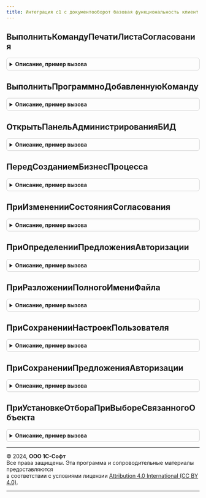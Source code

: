```yaml
---
title: Интеграция с1 с документооборот базовая функциональность клиент переопределяемый
---
```



## ВыполнитьКомандуПечатиЛистаСогласования
<details style="margin: 1em 0; padding: 0.5em; border: 1px solid #ccc; border-radius: 6px;">

<summary style="font-weight: bold; cursor: pointer;">Описание, пример вызова</summary>

```bsl

// Вызывается из форм согласуемых объектов. Предназначена для вывода листа согласования в случаях,
// когда добавление команды в подменю печати невозможно или нежелательно, а также для внедрения в конфигурации
// без подсистемы БСП УправлениеПечатью.
//
// Параметры:
//   ПредметСогласования - ЛюбаяСсылка - согласуемый объект.
//   ВладелецФормы - ФормаКлиентскогоПриложения - необязательный, форма-источник команды.
//
Процедура ВыполнитьКомандуПечатиЛистаСогласования(ПредметСогласования, ВладелецФормы = Неопределено) Экспорт
```

Пример вызова
```bsl
ИнтеграцияС1СДокументооборотБазоваяФункциональностьКлиентПереопределяемый.ВыполнитьКомандуПечатиЛистаСогласования(ПредметСогласования, ВладелецФормы);
```
</details>

## ВыполнитьПрограммноДобавленнуюКоманду
<details style="margin: 1em 0; padding: 0.5em; border: 1px solid #ccc; border-radius: 6px;">

<summary style="font-weight: bold; cursor: pointer;">Описание, пример вызова</summary>

```bsl

// Вызывается из форм обработки, соответствующих процессам, документам и задачам ДО. Предназначена для обработки
// команд, добавленных программно при вызове процедуры ДополнительнаяОбработкаФормы<...> переопределяемого модуля.
//
// Параметры:
//   Команда - КомандаФормы - вызванная пользователем команда.
//   ЭтаФорма - ФормаКлиентскогоПриложения - форма обработки, откуда вызвана команда.
//
Процедура ВыполнитьПрограммноДобавленнуюКоманду(Команда, ЭтаФорма) Экспорт
```

Пример вызова
```bsl
ИнтеграцияС1СДокументооборотБазоваяФункциональностьКлиентПереопределяемый.ВыполнитьПрограммноДобавленнуюКоманду(Команда, ЭтаФорма) 
```
</details>

## ОткрытьПанельАдминистрированияБИД
<details style="margin: 1em 0; padding: 0.5em; border: 1px solid #ccc; border-radius: 6px;">

<summary style="font-weight: bold; cursor: pointer;">Описание, пример вызова</summary>

```bsl

// Вызывается перед выполнением команды ОткрытьПанель обработки ПанельАдминистрированияБИД.
// Позволяет переопределить форму НастройкаИнтеграцииС1СДокументооборотом.
//
// Параметры:
//   ПараметрыВыполненияКоманды - Произвольный - Параметры выполнения команды ОткрытьПанель.
//   СтандартнаяОбработка - Булево - неявно возвращаемое значение, признак того, что стандартная
//     форма НастройкаИнтеграцииС1СДокументооборотом открыта не будет.
//
// Пример:
//	СтандартнаяОбработка = Ложь;
//	ОткрытьФорму(
//		"Обработка.ПанельАдминистрированияБИД.Форма.НастройкаИнтеграцииС1СДокументооборотомПереопределяемый",
//		Новый Структура,
//		ПараметрыВыполненияКоманды.Источник,
//		"Обработка.ПанельАдминистрированияБИД.Форма.НастройкаИнтеграцииС1СДокументооборотомПереопределяемый"
//			+ ?(ПараметрыВыполненияКоманды.Окно = Неопределено, ".ОтдельноеОкно", ""),
//		ПараметрыВыполненияКоманды.Окно);
//
Процедура ОткрытьПанельАдминистрированияБИД(ПараметрыВыполненияКоманды, СтандартнаяОбработка) Экспорт
```

Пример вызова
```bsl
ИнтеграцияС1СДокументооборотБазоваяФункциональностьКлиентПереопределяемый.ОткрытьПанельАдминистрированияБИД(ПараметрыВыполненияКоманды, СтандартнаяОбработка) 
```
</details>

## ПередСозданиемБизнесПроцесса
<details style="margin: 1em 0; padding: 0.5em; border: 1px solid #ccc; border-radius: 6px;">

<summary style="font-weight: bold; cursor: pointer;">Описание, пример вызова</summary>

```bsl

// Вызывается перед созданием бизнес-процесса и позволяет отказаться от запуска.
//
// Параметры:
//   Предмет - ЛюбаяСсылка - ссылка на объект интегрируемой системы, или
//           - Структура - описание объекта ДО, со свойствами:
//               ID - Строка - идентификатор;
//               type - Строка - тип;
//               name - Строка - наименование предмета.
//   Отказ - Булево - при установке в Истина процесс запущен не будет.
//
// Пример:
//	Если ТипЗнч(Предмет) = Тип("ДокументСсылка._ДемоЗаказПокупателя") Тогда
//		ТекстСообщения = "";
//		Если Не ПродажиВызовСервера.ЗаказЗаполненКорректно(Предмет, ТекстСообщения) Тогда
//			Отказ = Истина;
//			ПоказатьПредупреждение(, ТекстСообщения);
//		КонецЕсли;
//	КонецЕсли;
//
Процедура ПередСозданиемБизнесПроцесса(Предмет, Отказ) Экспорт
```

Пример вызова
```bsl
ИнтеграцияС1СДокументооборотБазоваяФункциональностьКлиентПереопределяемый.ПередСозданиемБизнесПроцесса(Предмет, Отказ) 
```
</details>

## ПриИзмененииСостоянияСогласования
<details style="margin: 1em 0; padding: 0.5em; border: 1px solid #ccc; border-radius: 6px;">

<summary style="font-weight: bold; cursor: pointer;">Описание, пример вызова</summary>

```bsl

// Вызывается при изменении состояния согласования в ДО. Предназначен для изменения формы
// согласуемого объекта, если доработка самого модуля формы нежелательна.
//
// Параметры:
//   ПредметСогласования - ЛюбаяСсылка - согласуемый объект.
//   Источник - ФормаКлиентскогоПриложения - форма-источник вызова.
//   Состояние - ПеречислениеСсылка.СостоянияСогласованияВДокументообороте.
//   ВызовИзФормыОбъекта - Булево - Истина, если изменение состояния вызвано пользователем из формы объекта.
//
Процедура ПриИзмененииСостоянияСогласования(ПредметСогласования, Источник, Состояние, ВызовИзФормыОбъекта) Экспорт
```

Пример вызова
```bsl
ИнтеграцияС1СДокументооборотБазоваяФункциональностьКлиентПереопределяемый.ПриИзмененииСостоянияСогласования(ПредметСогласования, Источник, Состояние, ВызовИзФормыОбъекта) 
```
</details>

## ПриОпределенииПредложенияАвторизации
<details style="margin: 1em 0; padding: 0.5em; border: 1px solid #ccc; border-radius: 6px;">

<summary style="font-weight: bold; cursor: pointer;">Описание, пример вызова</summary>

```bsl

// Возвращает сохраненный ранее признак состоявшегося показа окна авторизации.
//
// Параметры:
//   АвторизацияПредложена - Булево - неявно возвращаемое значение,
//     Истина, если авторизация была предложена в этом сеансе, и Ложь в противном случае.
//
Процедура ПриОпределенииПредложенияАвторизации(АвторизацияПредложена) Экспорт
```

Пример вызова
```bsl
ИнтеграцияС1СДокументооборотБазоваяФункциональностьКлиентПереопределяемый.ПриОпределенииПредложенияАвторизации(АвторизацияПредложена) 
```
</details>

## ПриРазложенииПолногоИмениФайла
<details style="margin: 1em 0; padding: 0.5em; border: 1px solid #ccc; border-radius: 6px;">

<summary style="font-weight: bold; cursor: pointer;">Описание, пример вызова</summary>

```bsl

// Позволяет переопределить разложение полного имени файла на составляющие.
//
// Параметры:
//   СтруктураИмениФайла - Структура:
//     * ПолноеИмя - Строка - Содержит полный путь к файлу, т.е. полностью соответствует входному
//         параметру ПолноеИмяФайла.
//     * Путь - Строка - Содержит путь к каталогу, в котором лежит файл.
//     * Имя - Строка - Содержит имя файла с расширением, без пути к файлу.
//     * Расширение - Строка - Содержит расширение файла.
//     * ИмяБезРасширения - Строка - Содержит имя файла без расширения и без пути к файлу.
//
Процедура ПриРазложенииПолногоИмениФайла(СтруктураИмениФайла) Экспорт
```

Пример вызова
```bsl
ИнтеграцияС1СДокументооборотБазоваяФункциональностьКлиентПереопределяемый.ПриРазложенииПолногоИмениФайла(СтруктураИмениФайла) 
```
</details>

## ПриСохраненииНастроекПользователя
<details style="margin: 1em 0; padding: 0.5em; border: 1px solid #ccc; border-radius: 6px;">

<summary style="font-weight: bold; cursor: pointer;">Описание, пример вызова</summary>

```bsl

// Вызывается при сохранении массива пользовательских настроек МассивСтруктур.
//
// Параметры:
//   МассивСтруктур - Массив - массив структур с полями "Объект", "Настройка", "Значение".
//   НужноОбновитьПовторноИспользуемыеЗначения - Булево - требуется обновить повторно используемые значения.
//   СтандартнаяОбработка - Булево - неявно возвращаемое значение, признак того, что стандартная
//     обработка вызываться не будет.
//
Процедура ПриСохраненииНастроекПользователя(МассивСтруктур, НужноОбновитьПовторноИспользуемыеЗначения, Экспорт
```

Пример вызова
```bsl
ИнтеграцияС1СДокументооборотБазоваяФункциональностьКлиентПереопределяемый.ПриСохраненииНастроекПользователя(МассивСтруктур, НужноОбновитьПовторноИспользуемыеЗначения, );
```
</details>

## ПриСохраненииПредложенияАвторизации
<details style="margin: 1em 0; padding: 0.5em; border: 1px solid #ccc; border-radius: 6px;">

<summary style="font-weight: bold; cursor: pointer;">Описание, пример вызова</summary>

```bsl

// Запоминает факт показа окна авторизации, чтобы больше не беспокоить пользователя в пределах сеанса.
//
Процедура ПриСохраненииПредложенияАвторизации() Экспорт
```

Пример вызова
```bsl
ИнтеграцияС1СДокументооборотБазоваяФункциональностьКлиентПереопределяемый.ПриСохраненииПредложенияАвторизации() 
```
</details>

## ПриУстановкеОтбораПриВыбореСвязанногоОбъекта
<details style="margin: 1em 0; padding: 0.5em; border: 1px solid #ccc; border-radius: 6px;">

<summary style="font-weight: bold; cursor: pointer;">Описание, пример вызова</summary>

```bsl

// Устанавливает отбор при выборе объекта ДО, связанного с объектом ИС.
//
// Параметры:
//   СвязываемыйОбъект - ЛюбаяСсылка - объект ИС, связываемый с объектом ДО.
//   ТипОбъектаДокументооборота - Строка - тип выбираемого объекта ДО.
//   Отбор - Структура, Неопределено - неявно возвращаемое значение, отбор, накладываемый перед
//     предъявлением пользователю.
//
// Пример:
//	Если ТипЗнч(СвязываемыйОбъект) = Тип("СправочникСсылка.Контрагенты")
//			И ТипОбъектаДокументооборота = "DMCorrespondent" Тогда
//		ЗначенияРеквизитов = ОбщегоНазначенияУТВызовСервера.ЗначенияРеквизитовОбъекта(
//			СвязываемыйОбъект, "Наименование, ИНН, КПП");
//		Если ЗначениеЗаполнено(ЗначенияРеквизитов.ИНН) Тогда
//			Отбор = Новый Структура;
//			Отбор.Вставить("inn", ЗначенияРеквизитов.ИНН);
//			Отбор.Вставить("kpp", ЗначенияРеквизитов.КПП);
//		ИначеЕсли ЗначениеЗаполнено(ЗначенияРеквизитов.Наименование) Тогда
//			Отбор = Новый Структура;
//			Отбор.Вставить("name", ЗначенияРеквизитов.Наименование);
//		КонецЕсли;
//	КонецЕсли;
//
Процедура ПриУстановкеОтбораПриВыбореСвязанногоОбъекта(СвязываемыйОбъект, ТипОбъектаДокументооборота, Отбор) Экспорт
```

Пример вызова
```bsl
ИнтеграцияС1СДокументооборотБазоваяФункциональностьКлиентПереопределяемый.ПриУстановкеОтбораПриВыбореСвязанногоОбъекта(СвязываемыйОбъект, ТипОбъектаДокументооборота, Отбор) 
```
</details>

---

© 2024, **ООО 1С-Софт**  
Все права защищены. Эта программа и сопроводительные материалы предоставляются  
в соответствии с условиями лицензии [Attribution 4.0 International (CC BY 4.0)](https://creativecommons.org/licenses/by/4.0/legalcode).

---
